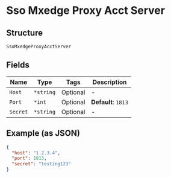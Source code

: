 
# Sso Mxedge Proxy Acct Server

## Structure

`SsoMxedgeProxyAcctServer`

## Fields

| Name | Type | Tags | Description |
|  --- | --- | --- | --- |
| `Host` | `*string` | Optional | - |
| `Port` | `*int` | Optional | **Default**: `1813` |
| `Secret` | `*string` | Optional | - |

## Example (as JSON)

```json
{
  "host": "1.2.3.4",
  "port": 1813,
  "secret": "testing123"
}
```

